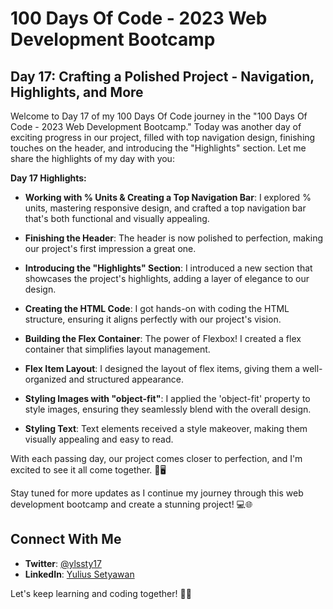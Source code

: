 # 100 Days Of Code - 2023 Web Development Bootcamp

## Day 17: Crafting a Polished Project - Navigation, Highlights, and More

Welcome to Day 17 of my 100 Days Of Code journey in the "100 Days Of Code - 2023 Web Development Bootcamp." Today was another day of exciting progress in our project, filled with top navigation design, finishing touches on the header, and introducing the "Highlights" section. Let me share the highlights of my day with you:

**Day 17 Highlights:**

- **Working with % Units & Creating a Top Navigation Bar**: I explored % units, mastering responsive design, and crafted a top navigation bar that's both functional and visually appealing.

- **Finishing the Header**: The header is now polished to perfection, making our project's first impression a great one.

- **Introducing the "Highlights" Section**: I introduced a new section that showcases the project's highlights, adding a layer of elegance to our design.

- **Creating the HTML Code**: I got hands-on with coding the HTML structure, ensuring it aligns perfectly with our project's vision.

- **Building the Flex Container**: The power of Flexbox! I created a flex container that simplifies layout management.

- **Flex Item Layout**: I designed the layout of flex items, giving them a well-organized and structured appearance.

- **Styling Images with "object-fit"**: I applied the 'object-fit' property to style images, ensuring they seamlessly blend with the overall design.

- **Styling Text**: Text elements received a style makeover, making them visually appealing and easy to read.

With each passing day, our project comes closer to perfection, and I'm excited to see it all come together. 🚀🖥️

Stay tuned for more updates as I continue my journey through this web development bootcamp and create a stunning project! 💻🌐

## Connect With Me

- **Twitter**: [@ylssty17](https://twitter.com/ylssty17)
- **LinkedIn**: [Yulius Setyawan](https://linkedin.com/in/yulius17)

Let's keep learning and coding together! 🌟💡
